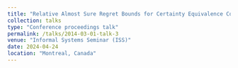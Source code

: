 ```yaml
---
title: "Relative Almost Sure Regret Bounds for Certainty Equivalence Control of Markov Jump Systems"
collection: talks
type: "Conference proceedings talk"
permalink: /talks/2014-03-01-talk-3
venue: "Informal Systems Seminar (ISS)"
date: 2024-04-24
location: "Montreal, Canada"
---
```



